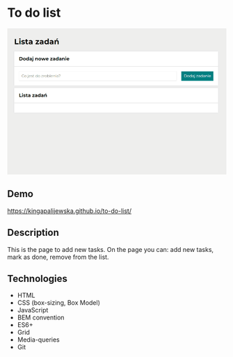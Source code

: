 # To do list
![List to do](image/Animation1.gif)
## Demo
https://kingapalijewska.github.io/to-do-list/
## Description
This is the page to add new tasks. On the page you can: 
add new tasks,
mark as done,
remove from the list.
## Technologies
- HTML
- CSS (box-sizing, Box Model)
- JavaScript
- BEM convention
- ES6+
- Grid
- Media-queries
- Git
